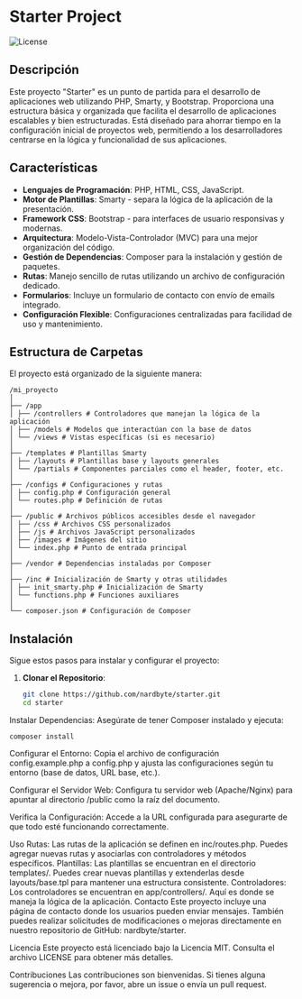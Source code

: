 # Starter Project

![License](https://img.shields.io/badge/license-MIT-blue.svg)

## Descripción

Este proyecto "Starter" es un punto de partida para el desarrollo de aplicaciones web utilizando PHP, Smarty, y Bootstrap. Proporciona una estructura básica y organizada que facilita el desarrollo de aplicaciones escalables y bien estructuradas. Está diseñado para ahorrar tiempo en la configuración inicial de proyectos web, permitiendo a los desarrolladores centrarse en la lógica y funcionalidad de sus aplicaciones.

## Características

- **Lenguajes de Programación**: PHP, HTML, CSS, JavaScript.
- **Motor de Plantillas**: Smarty - separa la lógica de la aplicación de la presentación.
- **Framework CSS**: Bootstrap - para interfaces de usuario responsivas y modernas.
- **Arquitectura**: Modelo-Vista-Controlador (MVC) para una mejor organización del código.
- **Gestión de Dependencias**: Composer para la instalación y gestión de paquetes.
- **Rutas**: Manejo sencillo de rutas utilizando un archivo de configuración dedicado.
- **Formularios**: Incluye un formulario de contacto con envío de emails integrado.
- **Configuración Flexible**: Configuraciones centralizadas para facilidad de uso y mantenimiento.

## Estructura de Carpetas

El proyecto está organizado de la siguiente manera:

``` your tree
/mi_proyecto
│
├── /app
│ ├── /controllers # Controladores que manejan la lógica de la aplicación
│ ├── /models # Modelos que interactúan con la base de datos
│ └── /views # Vistas específicas (si es necesario)
│
├── /templates # Plantillas Smarty
│ ├── /layouts # Plantillas base y layouts generales
│ └── /partials # Componentes parciales como el header, footer, etc.
│
├── /configs # Configuraciones y rutas
│ ├── config.php # Configuración general
│ └── routes.php # Definición de rutas
│
├── /public # Archivos públicos accesibles desde el navegador
│ ├── /css # Archivos CSS personalizados
│ ├── /js # Archivos JavaScript personalizados
│ ├── /images # Imágenes del sitio
│ └── index.php # Punto de entrada principal
│
├── /vendor # Dependencias instaladas por Composer
│
├── /inc # Inicialización de Smarty y otras utilidades
│ ├── init_smarty.php # Inicialización de Smarty
│ └── functions.php # Funciones auxiliares
│
└── composer.json # Configuración de Composer
```

## Instalación

Sigue estos pasos para instalar y configurar el proyecto:

1. **Clonar el Repositorio**:
   ```bash
   git clone https://github.com/nardbyte/starter.git
   cd starter

Instalar Dependencias:
Asegúrate de tener Composer instalado y ejecuta:
```
composer install
```
Configurar el Entorno:
Copia el archivo de configuración config.example.php a config.php y ajusta las configuraciones según tu entorno (base de datos, URL base, etc.).

Configurar el Servidor Web:
Configura tu servidor web (Apache/Nginx) para apuntar al directorio /public como la raíz del documento.

Verifica la Configuración:
Accede a la URL configurada para asegurarte de que todo esté funcionando correctamente.

Uso
Rutas: Las rutas de la aplicación se definen en inc/routes.php. Puedes agregar nuevas rutas y asociarlas con controladores y métodos específicos.
Plantillas: Las plantillas se encuentran en el directorio templates/. Puedes crear nuevas plantillas y extenderlas desde layouts/base.tpl para mantener una estructura consistente.
Controladores: Los controladores se encuentran en app/controllers/. Aquí es donde se maneja la lógica de la aplicación.
Contacto
Este proyecto incluye una página de contacto donde los usuarios pueden enviar mensajes. También puedes realizar solicitudes de modificaciones o mejoras directamente en nuestro repositorio de GitHub: nardbyte/starter.

Licencia
Este proyecto está licenciado bajo la Licencia MIT. Consulta el archivo LICENSE para obtener más detalles.

Contribuciones
Las contribuciones son bienvenidas. Si tienes alguna sugerencia o mejora, por favor, abre un issue o envía un pull request.
